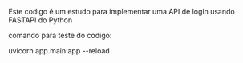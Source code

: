 Este codigo é um estudo para implementar uma API de login usando FASTAPI do Python

comando para teste do codigo:

uvicorn app.main:app --reload  

